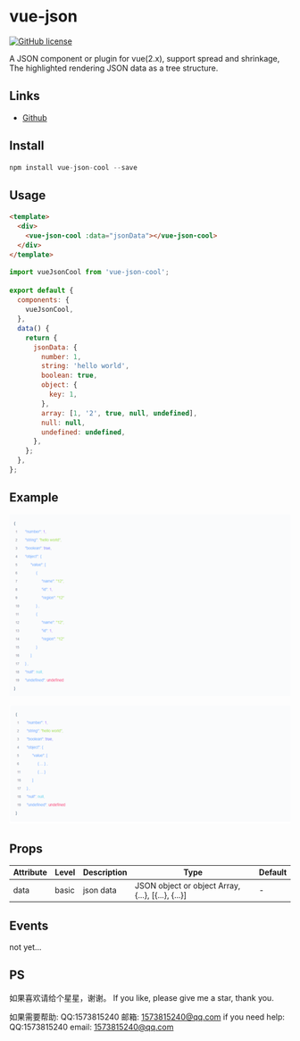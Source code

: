 # vue-json

[![GitHub license](https://img.shields.io/badge/license-MIT-blue.svg)](https://github.com/5SSS/vue-json)

A JSON component or plugin for vue(2.x), support spread and shrinkage, The highlighted rendering JSON data as a tree structure.

## Links

- [Github](https://github.com/5SSS/vue-json)

## Install

```js
npm install vue-json-cool --save
```

## Usage

```html
<template>
  <div>
    <vue-json-cool :data="jsonData"></vue-json-cool>
  </div>
</template>
```

```js
import vueJsonCool from 'vue-json-cool';

export default {
  components: {
    vueJsonCool,
  },
  data() {
    return {
      jsonData: {
        number: 1,
        string: 'hello world',
        boolean: true,
        object: {
          key: 1,
        },
        array: [1, '2', true, null, undefined],
        null: null,
        undefined: undefined,
      },
    };
  },
};
```

## Example

![示例1](./img/json1.png)

![示例2](./img/json2.png)

## Props

| Attribute | Level | Description | Type                                               | Default |
| --------- | ----- | ----------- | -------------------------------------------------- | ------- |
| data      | basic | json data   | JSON object or object Array, {...}, [{...}, {...}] | -       |

## Events

not yet...

## PS

如果喜欢请给个星星，谢谢。
If you like, please give me a star, thank you.

如果需要帮助: QQ:1573815240 邮箱: 1573815240@qq.com
if you need help: QQ:1573815240 email: 1573815240@qq.com
